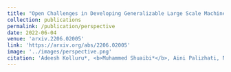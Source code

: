 ```yaml
---
title: "Open Challenges in Developing Generalizable Large Scale Machine Learning Models for Catalyst Discovery"
collection: publications
permalink: /publication/perspective
date: 2022-06-04
venue: 'arxiv.2206.02005'
link: 'https://arxiv.org/abs/2206.02005'
image: '../images/perspective.png'
citation: 'Adeesh Kolluru*, <b>Muhammed Shuaibi*</b>, Aini Palizhati, Nima Shoghi, Abhishek Das, Brandon Wood, C. Lawrence Zitnick, John R Kitchin, and Zachary W Ulissi: "Open Challenges in Developing Generalizable Large Scale Machine Learning Models for Catalyst Discovery" arXiv:2206.02005 2022'
---
```

